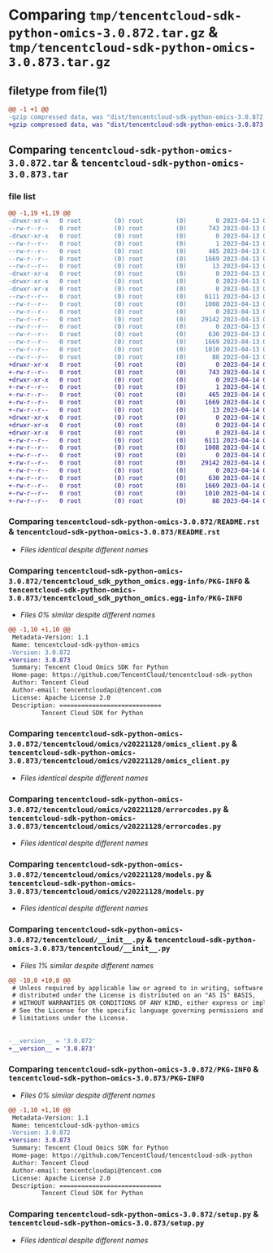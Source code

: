 # Comparing `tmp/tencentcloud-sdk-python-omics-3.0.872.tar.gz` & `tmp/tencentcloud-sdk-python-omics-3.0.873.tar.gz`

## filetype from file(1)

```diff
@@ -1 +1 @@
-gzip compressed data, was "dist/tencentcloud-sdk-python-omics-3.0.872.tar", last modified: Thu Apr 13 00:53:19 2023, max compression
+gzip compressed data, was "dist/tencentcloud-sdk-python-omics-3.0.873.tar", last modified: Fri Apr 14 00:49:07 2023, max compression
```

## Comparing `tencentcloud-sdk-python-omics-3.0.872.tar` & `tencentcloud-sdk-python-omics-3.0.873.tar`

### file list

```diff
@@ -1,19 +1,19 @@
-drwxr-xr-x   0 root         (0) root         (0)        0 2023-04-13 00:53:19.000000 tencentcloud-sdk-python-omics-3.0.872/
--rw-r--r--   0 root         (0) root         (0)      743 2023-04-13 00:53:19.000000 tencentcloud-sdk-python-omics-3.0.872/README.rst
-drwxr-xr-x   0 root         (0) root         (0)        0 2023-04-13 00:53:19.000000 tencentcloud-sdk-python-omics-3.0.872/tencentcloud_sdk_python_omics.egg-info/
--rw-r--r--   0 root         (0) root         (0)        1 2023-04-13 00:53:19.000000 tencentcloud-sdk-python-omics-3.0.872/tencentcloud_sdk_python_omics.egg-info/dependency_links.txt
--rw-r--r--   0 root         (0) root         (0)      465 2023-04-13 00:53:19.000000 tencentcloud-sdk-python-omics-3.0.872/tencentcloud_sdk_python_omics.egg-info/SOURCES.txt
--rw-r--r--   0 root         (0) root         (0)     1669 2023-04-13 00:53:19.000000 tencentcloud-sdk-python-omics-3.0.872/tencentcloud_sdk_python_omics.egg-info/PKG-INFO
--rw-r--r--   0 root         (0) root         (0)       13 2023-04-13 00:53:19.000000 tencentcloud-sdk-python-omics-3.0.872/tencentcloud_sdk_python_omics.egg-info/top_level.txt
-drwxr-xr-x   0 root         (0) root         (0)        0 2023-04-13 00:53:19.000000 tencentcloud-sdk-python-omics-3.0.872/tencentcloud/
-drwxr-xr-x   0 root         (0) root         (0)        0 2023-04-13 00:53:19.000000 tencentcloud-sdk-python-omics-3.0.872/tencentcloud/omics/
-drwxr-xr-x   0 root         (0) root         (0)        0 2023-04-13 00:53:19.000000 tencentcloud-sdk-python-omics-3.0.872/tencentcloud/omics/v20221128/
--rw-r--r--   0 root         (0) root         (0)     6111 2023-04-13 00:53:19.000000 tencentcloud-sdk-python-omics-3.0.872/tencentcloud/omics/v20221128/omics_client.py
--rw-r--r--   0 root         (0) root         (0)     1008 2023-04-13 00:53:19.000000 tencentcloud-sdk-python-omics-3.0.872/tencentcloud/omics/v20221128/errorcodes.py
--rw-r--r--   0 root         (0) root         (0)        0 2023-04-13 00:53:19.000000 tencentcloud-sdk-python-omics-3.0.872/tencentcloud/omics/v20221128/__init__.py
--rw-r--r--   0 root         (0) root         (0)    29142 2023-04-13 00:53:19.000000 tencentcloud-sdk-python-omics-3.0.872/tencentcloud/omics/v20221128/models.py
--rw-r--r--   0 root         (0) root         (0)        0 2023-04-13 00:53:19.000000 tencentcloud-sdk-python-omics-3.0.872/tencentcloud/omics/__init__.py
--rw-r--r--   0 root         (0) root         (0)      630 2023-04-13 00:53:19.000000 tencentcloud-sdk-python-omics-3.0.872/tencentcloud/__init__.py
--rw-r--r--   0 root         (0) root         (0)     1669 2023-04-13 00:53:19.000000 tencentcloud-sdk-python-omics-3.0.872/PKG-INFO
--rw-r--r--   0 root         (0) root         (0)     1010 2023-04-13 00:53:19.000000 tencentcloud-sdk-python-omics-3.0.872/setup.py
--rw-r--r--   0 root         (0) root         (0)       88 2023-04-13 00:53:19.000000 tencentcloud-sdk-python-omics-3.0.872/setup.cfg
+drwxr-xr-x   0 root         (0) root         (0)        0 2023-04-14 00:49:07.000000 tencentcloud-sdk-python-omics-3.0.873/
+-rw-r--r--   0 root         (0) root         (0)      743 2023-04-14 00:49:07.000000 tencentcloud-sdk-python-omics-3.0.873/README.rst
+drwxr-xr-x   0 root         (0) root         (0)        0 2023-04-14 00:49:07.000000 tencentcloud-sdk-python-omics-3.0.873/tencentcloud_sdk_python_omics.egg-info/
+-rw-r--r--   0 root         (0) root         (0)        1 2023-04-14 00:49:07.000000 tencentcloud-sdk-python-omics-3.0.873/tencentcloud_sdk_python_omics.egg-info/dependency_links.txt
+-rw-r--r--   0 root         (0) root         (0)      465 2023-04-14 00:49:07.000000 tencentcloud-sdk-python-omics-3.0.873/tencentcloud_sdk_python_omics.egg-info/SOURCES.txt
+-rw-r--r--   0 root         (0) root         (0)     1669 2023-04-14 00:49:07.000000 tencentcloud-sdk-python-omics-3.0.873/tencentcloud_sdk_python_omics.egg-info/PKG-INFO
+-rw-r--r--   0 root         (0) root         (0)       13 2023-04-14 00:49:07.000000 tencentcloud-sdk-python-omics-3.0.873/tencentcloud_sdk_python_omics.egg-info/top_level.txt
+drwxr-xr-x   0 root         (0) root         (0)        0 2023-04-14 00:49:07.000000 tencentcloud-sdk-python-omics-3.0.873/tencentcloud/
+drwxr-xr-x   0 root         (0) root         (0)        0 2023-04-14 00:49:07.000000 tencentcloud-sdk-python-omics-3.0.873/tencentcloud/omics/
+drwxr-xr-x   0 root         (0) root         (0)        0 2023-04-14 00:49:07.000000 tencentcloud-sdk-python-omics-3.0.873/tencentcloud/omics/v20221128/
+-rw-r--r--   0 root         (0) root         (0)     6111 2023-04-14 00:49:07.000000 tencentcloud-sdk-python-omics-3.0.873/tencentcloud/omics/v20221128/omics_client.py
+-rw-r--r--   0 root         (0) root         (0)     1008 2023-04-14 00:49:07.000000 tencentcloud-sdk-python-omics-3.0.873/tencentcloud/omics/v20221128/errorcodes.py
+-rw-r--r--   0 root         (0) root         (0)        0 2023-04-14 00:49:07.000000 tencentcloud-sdk-python-omics-3.0.873/tencentcloud/omics/v20221128/__init__.py
+-rw-r--r--   0 root         (0) root         (0)    29142 2023-04-14 00:49:07.000000 tencentcloud-sdk-python-omics-3.0.873/tencentcloud/omics/v20221128/models.py
+-rw-r--r--   0 root         (0) root         (0)        0 2023-04-14 00:49:07.000000 tencentcloud-sdk-python-omics-3.0.873/tencentcloud/omics/__init__.py
+-rw-r--r--   0 root         (0) root         (0)      630 2023-04-14 00:49:07.000000 tencentcloud-sdk-python-omics-3.0.873/tencentcloud/__init__.py
+-rw-r--r--   0 root         (0) root         (0)     1669 2023-04-14 00:49:07.000000 tencentcloud-sdk-python-omics-3.0.873/PKG-INFO
+-rw-r--r--   0 root         (0) root         (0)     1010 2023-04-14 00:49:07.000000 tencentcloud-sdk-python-omics-3.0.873/setup.py
+-rw-r--r--   0 root         (0) root         (0)       88 2023-04-14 00:49:07.000000 tencentcloud-sdk-python-omics-3.0.873/setup.cfg
```

### Comparing `tencentcloud-sdk-python-omics-3.0.872/README.rst` & `tencentcloud-sdk-python-omics-3.0.873/README.rst`

 * *Files identical despite different names*

### Comparing `tencentcloud-sdk-python-omics-3.0.872/tencentcloud_sdk_python_omics.egg-info/PKG-INFO` & `tencentcloud-sdk-python-omics-3.0.873/tencentcloud_sdk_python_omics.egg-info/PKG-INFO`

 * *Files 0% similar despite different names*

```diff
@@ -1,10 +1,10 @@
 Metadata-Version: 1.1
 Name: tencentcloud-sdk-python-omics
-Version: 3.0.872
+Version: 3.0.873
 Summary: Tencent Cloud Omics SDK for Python
 Home-page: https://github.com/TencentCloud/tencentcloud-sdk-python
 Author: Tencent Cloud
 Author-email: tencentcloudapi@tencent.com
 License: Apache License 2.0
 Description: ============================
         Tencent Cloud SDK for Python
```

### Comparing `tencentcloud-sdk-python-omics-3.0.872/tencentcloud/omics/v20221128/omics_client.py` & `tencentcloud-sdk-python-omics-3.0.873/tencentcloud/omics/v20221128/omics_client.py`

 * *Files identical despite different names*

### Comparing `tencentcloud-sdk-python-omics-3.0.872/tencentcloud/omics/v20221128/errorcodes.py` & `tencentcloud-sdk-python-omics-3.0.873/tencentcloud/omics/v20221128/errorcodes.py`

 * *Files identical despite different names*

### Comparing `tencentcloud-sdk-python-omics-3.0.872/tencentcloud/omics/v20221128/models.py` & `tencentcloud-sdk-python-omics-3.0.873/tencentcloud/omics/v20221128/models.py`

 * *Files identical despite different names*

### Comparing `tencentcloud-sdk-python-omics-3.0.872/tencentcloud/__init__.py` & `tencentcloud-sdk-python-omics-3.0.873/tencentcloud/__init__.py`

 * *Files 1% similar despite different names*

```diff
@@ -10,8 +10,8 @@
 # Unless required by applicable law or agreed to in writing, software
 # distributed under the License is distributed on an "AS IS" BASIS,
 # WITHOUT WARRANTIES OR CONDITIONS OF ANY KIND, either express or implied.
 # See the License for the specific language governing permissions and
 # limitations under the License.
 
 
-__version__ = '3.0.872'
+__version__ = '3.0.873'
```

### Comparing `tencentcloud-sdk-python-omics-3.0.872/PKG-INFO` & `tencentcloud-sdk-python-omics-3.0.873/PKG-INFO`

 * *Files 0% similar despite different names*

```diff
@@ -1,10 +1,10 @@
 Metadata-Version: 1.1
 Name: tencentcloud-sdk-python-omics
-Version: 3.0.872
+Version: 3.0.873
 Summary: Tencent Cloud Omics SDK for Python
 Home-page: https://github.com/TencentCloud/tencentcloud-sdk-python
 Author: Tencent Cloud
 Author-email: tencentcloudapi@tencent.com
 License: Apache License 2.0
 Description: ============================
         Tencent Cloud SDK for Python
```

### Comparing `tencentcloud-sdk-python-omics-3.0.872/setup.py` & `tencentcloud-sdk-python-omics-3.0.873/setup.py`

 * *Files identical despite different names*

